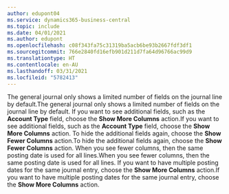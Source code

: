 ```yaml
---
author: edupont04
ms.service: dynamics365-business-central
ms.topic: include
ms.date: 04/01/2021
ms.author: edupont
ms.openlocfilehash: c08f343fa75c31319ba5acb6be93b2667fdf3df1
ms.sourcegitcommit: 766e2840fd16efb901d211d7fa64d96766ac99d9
ms.translationtype: HT
ms.contentlocale: en-AU
ms.lasthandoff: 03/31/2021
ms.locfileid: "5782413"
---
```

<span data-ttu-id="b7f16-101">The general journal only shows a limited number of fields on the journal line by default.</span><span class="sxs-lookup"><span data-stu-id="b7f16-101">The general journal only shows a limited number of fields on the journal line by default.</span></span> <span data-ttu-id="b7f16-102">If you want to see additional fields, such as the **Account Type** field, choose the **Show More Columns** action.</span><span class="sxs-lookup"><span data-stu-id="b7f16-102">If you want to see additional fields, such as the **Account Type** field, choose the **Show More Columns** action.</span></span> <span data-ttu-id="b7f16-103">To hide the additional fields again, choose the **Show Fewer Columns** action.</span><span class="sxs-lookup"><span data-stu-id="b7f16-103">To hide the additional fields again, choose the **Show Fewer Columns** action.</span></span> <span data-ttu-id="b7f16-104">When you see fewer columns, then the same posting date is used for all lines.</span><span class="sxs-lookup"><span data-stu-id="b7f16-104">When you see fewer columns, then the same posting date is used for all lines.</span></span> <span data-ttu-id="b7f16-105">If you want to have multiple posting dates for the same journal entry, choose the **Show More Columns** action.</span><span class="sxs-lookup"><span data-stu-id="b7f16-105">If you want to have multiple posting dates for the same journal entry, choose the **Show More Columns** action.</span></span>
